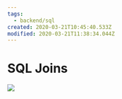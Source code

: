 ```yaml
---
tags:
  - backend/sql
created: 2020-03-21T10:45:40.533Z
modified: 2020-03-21T11:38:34.044Z
---
```


# SQL Joins

![](https://pic2.zhimg.com/v2-35324035b93e1a6ba9ccf9d15a299add_b.jpg)
